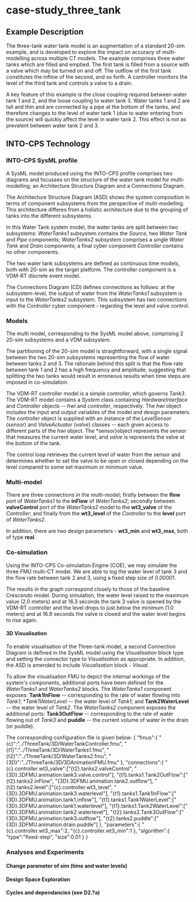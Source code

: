 # case-study_three_tank

## Example Description

The three-tank water tank model is an augmentation of a standard 20-sim example, and is developed to explore the impact on accuracy of multi-modelling across multiple CT models. The example comprises three water tanks which are filled and emptied. The first tank is filled from a source with a valve which may be turned on and off. The outflow of the first tank constitutes the inflow of the second, and so forth. A controller monitors the level of the third tank and controls a valve to a drain. 

A key feature of this example is the close coupling required between water tank 1 and 2, and the loose coupling to water tank 3. Water tanks 1 and 2 are tall and thin and are connected by a pipe at the bottom of the tanks, and therefore changes to the level of water tank 1 (due to water entering from the source) will quickly affect the level in water tank 2. This effect is not as prevalent between water tank 2 and 3. 


## INTO-CPS Technology

### INTO-CPS SysML profile

A SysML model produced using the INTO-CPS profile comprises two diagrams and focusses on the structure of the water tank model for multi-modelling; an Architecture Structure Diagram and a Connections Diagram. 

The Architecture Structure Diagram (ASD) shows the system composition in terms of component subsystems from the perspective of multi-modelling. This architecture differes from a holistic architecture due to the grouping of tanks into the different subsystems. 

In this Water Tank system model, the water tanks are split between two subsystems: *WaterTanks1* subsystem contains the *Source*, two *Water Tank* and   *Pipe* components; *WaterTanks2* subsystem comprises a single *Water Tank* and *Drain* components; a final cyber component *Controller* contains no other components. 

The two water tank subsystems are defined as continuous time models, both with 20-sim as the target platform. The controller component is a VDM-RT discrete event model. 

The Connections Diagram (CD) defines connections as follows: at the subsystem-level,  the output of water from the *WaterTanks1* subsystem is input to the *WaterTanks2* subsystem. This subsystem has two connections with the *Controller* cyber component - regarding the level and valve control.


### Models
The multi model, corresponding to the SysML model above, comprising 2 20-sim subsystems and a VDM subsystem.

The partitioning of the 20-sim model is straightforward, with a single signal between the two 20-sim subsystems representing the flow of water between tanks 2 and 3. The rationale behind this split is that the flow rate between tank 1 and 2 has a high frequency and amplitude, suggesting that splitting the two tanks would result in erroneous results when time steps are imposed in co-simulation. 

The VDM-RT controller model is a simple controller, which governs *Tank3*. The VDM-RT model contains a *System* class containing *HardwareInterface*  and *Controller* objects -- *hwi*  and *controller*, respectively. The *hwi* object includes the input and output variables of the model and design parameters. The *controller* object is supplied with an instance of the *LevelSensor*  (*sensor*) and *ValveActuator* (*valve*) classes -- each given access to different parts of the *hwi* object. The *sensor}object represents the sensor that measures the current water level, and *valve* is  represents the valve at the bottom of the tank.

The control loop retrieves the current level of water from the sensor and determines whether to set the valve to be open or closed depending on the level compared to some set maximum or minimum value. 


### Multi-model

There are three connections in the multi-model; firstly between the **flow** port of *WaterTanks1* to the **inFlow** of *WaterTanks2*; secondly between **valveControl** port of the *WaterTanks2* model to the **wt3_valve** of the *Controller*; and finally from the **wt3_level** of the *Controller* to the **level** port of *WaterTanks2*. 

In addition, there are two design parameters - **wt3\_min** and **wt3\_max**, both of type **real**.


### Co-simulation

Using the INTO-CPS Co-simulation Engine (COE), we may simulate the three FMU multi-CT model. We are able to log the water level of tank 3 and the flow rate between tank 2 and 3, using a fixed step size of  *0.00001*.


The results in the graph correspond closely to those of the baseline Crescendo model. During simulation, the water level raised to the maximum value (2.0 meters) and at 16.3 seconds the tank 3 valve is opened by the VDM-RT controller and the level drops to just below the minimum (1.0 meters) and at 16.9 seconds the valve is closed and the water level begins to rise again.

#### 3D Visualisation

To enable visualisation of the Three-tank model, a second Connection Diagram is defined in the SysML model using the *Visualisation* block type and setting the connector type to *Visualisation* as appropriate. In addition, the ASD is amended to include *Visualisation* block - *Visual*. 

To allow the visualisation FMU to depict the internal workings of the system's components, additional ports have been defined for the *WaterTanks1* and  *WaterTanks2* blocks. The *WaterTanks1* component exposes: **Tank1InFlow** -- corresponding to the rate of water flowing into *Tank1*; **Tank1WaterLevel* -- the water level of *Tank1*; and **Tank2WaterLevel** -- the water level of *Tank2*. The *WaterTanks2* component exposes the additional ports: **Tank3OutFlow** -- corresponding to the rate of water flowing out of *Tank3* and **puddle** -- the current volume of water in the drain (or puddle).


The corresponding configuration file is given below:
{
	"fmus":{
		"{c}":"../ThreeTank/3D/WaterTankController.fmu",
		"{t1}":"../ThreeTank/3D/WaterTanks1.fmu",
		"{t2}":"../ThreeTank/3D/WaterTanks2.fmu",
		"{3D}":"../ThreeTank/3D/3DAnimationFMU.fmu"
	},
	"connections":{
		"{c}.controller.wt3_valve":["{t2}.tanks2.valveControl", "{3D}.3DFMU.animation.tank3.valve.control"],
		"{t1}.tanks1.Tank2OutFlow":["{t2}.tanks2.inFlow", "{3D}.3DFMU.animation.tank2.outflow"],
		"{t2}.tanks2.level":["{c}.controller.wt3_level", "{3D}.3DFMU.animation.tank3.waterlevel"],
		"{t1}.tanks1.Tank1InFlow":["{3D}.3DFMU.animation.tank1.inflow"],
		"{t1}.tanks1.Tank1WaterLevel":["{3D}.3DFMU.animation.tank1.waterlevel"],
		"{t1}.tanks1.Tank2WaterLevel":["{3D}.3DFMU.animation.tank2.waterlevel"],
		"{t2}.tanks2.Tank3OutFlow":["{3D}.3DFMU.animation.tank3.outflow"],
		"{t2}.tanks2.puddle":["{3D}.3DFMU.animation.drain.puddle"]
	},
	"parameters":{
		"{c}.controller.wt3_max":2,
		"{c}.controller.wt3_min":1
	},
	"algorithm":{
		"type":"fixed-step",
		"size":0.01
	}
}




### Analyses and Experiments

#### Change parameter of sim (time and water levels)

#### Design Space Exploration

#### Cycles and dependancies (see D2.?a)